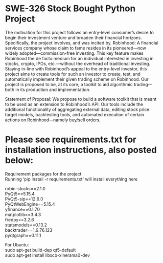 # SWE-326 Stock Bought Python Project

The motivation for this project follows an entry-level consumer’s desire to begin their investment
venture and broaden their financial horizons. Specifically, the project involves, and was incited by,
Robinhood: A financial services company whose claim to fame resides in its pioneered—now widely
adopted—commission-free investing. This key feature makes Robinhood the de facto medium for an
individual interested in investing in stocks, crypto, IPOs, etc.—without the overhead of traditional
investing. Staying in-line with Robinhood’s appeal to the entry-level investor, this project aims to create
tools for such an investor to create, test, and automatically implement their given trading scheme on
Robinhood. Our project is proposed to be, at its core, a toolkit to aid algorithmic trading—both in its
production and implementation.

Statement of Proposal: We propose to build a software toolkit that is meant to be used as an extension to
Robinhood’s API. Our tools include the additional functionality of aggregating external data, editing stock price target models, backtesting tools, and automated execution of
certain actions on Robinhood—namely buy/sell orders.


# Please see requirements.txt for installation instructions, also posted below:

Requirement packages for the project <br>
Running 'pip install -r requirements.txt' will install everything here <br>

robin-stocks==2.1.0 <br>
PyQt5==5.15.4 <br>
PyQt5-sip==12.9.0 <br>
PyQtWebEngine==5.15.4 <br>
yfinance==0.1.70 <br>
matplotlib==3.4.3 <br>
fredpy==3.2.6 <br>
statsmodels==0.13.2 <br>
backtrader==1.9.76.123 <br>
pyqtgraph==0.11.1 <br>

For Ubuntu: <br>
sudo apt-get build-dep qt5-default <br>
sudo apt-get install libxcb-xinerama0-dev <br>
